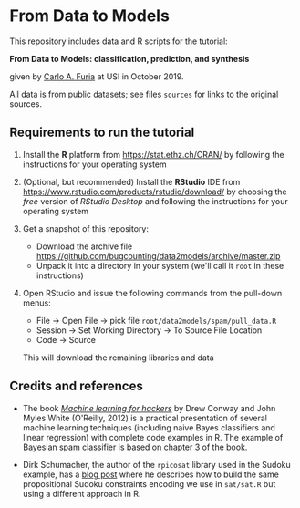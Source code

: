 # From Data to Models

This repository includes data and R scripts for the tutorial:

   **From Data to Models: classification, prediction, and synthesis**
   
given by [Carlo A. Furia](https://bugcounting.net) at USI in October 2019.

All data is from public datasets; see files `sources` for links to the
original sources.

## Requirements to run the tutorial

   1. Install the **R** platform from <https://stat.ethz.ch/CRAN/> by
      following the instructions for your operating system
   
   2. (Optional, but recommended) Install the **RStudio** IDE from
      <https://www.rstudio.com/products/rstudio/download/> by choosing
      the *free* version of *RStudio Desktop* and following the
      instructions for your operating system
	  
   3. Get a snapshot of this repository:
      - Download the archive file <https://github.com/bugcounting/data2models/archive/master.zip>
      - Unpack it into a directory in your system (we'll call it `root` in these instructions)
		 
   4. Open RStudio and issue the following commands from the pull-down menus:
      - File -> Open File -> pick file `root/data2models/spam/pull_data.R`
	  - Session -> Set Working Directory -> To Source File Location
	  - Code -> Source
	  
	  This will download the remaining libraries and data


## Credits and references

   - The book *[Machine learning for
     hackers](http://shop.oreilly.com/product/0636920018483.do)* by
     Drew Conway and John Myles White (O'Reilly, 2012) is a practical
     presentation of several machine learning techniques (including
     naive Bayes classifiers and linear regression) with complete code
     examples in R. The example of Bayesian spam classifier is based
     on chapter 3 of the book.
   
   - Dirk Schumacher, the author of the `rpicosat` library used in the
     Sudoku example, has a [blog
     post](http://www.dirk-schumacher.net/2017/07/23/solve-sudokus-with-r-and-a-sat-solver/)
     where he describes how to build the same propositional Sudoku
     constraints encoding we use in `sat/sat.R` but using a different
     approach in R.
 
